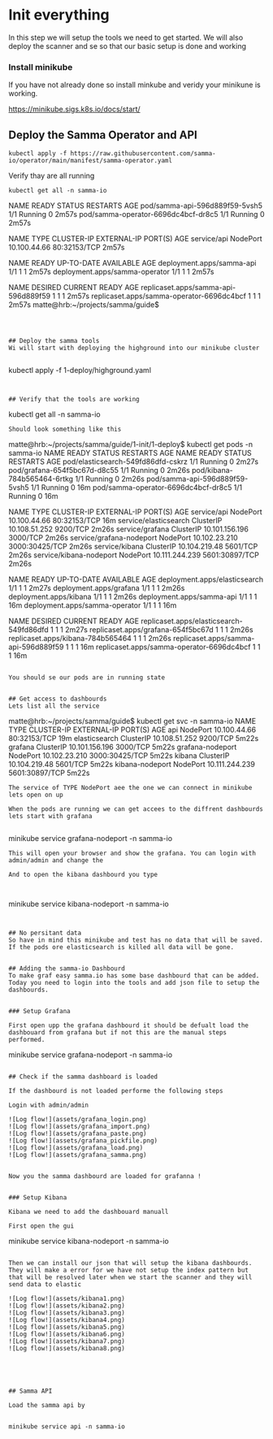 # Init everything 


In this step we will setup the tools we need to get started.
We will also deploy the scanner and se so that our basic setup is done and working 


### Install minikube
If you have not already done so install minkube and veridy your minikune is working.



https://minikube.sigs.k8s.io/docs/start/


## Deploy the Samma Operator and API


```
kubectl apply -f https://raw.githubusercontent.com/samma-io/operator/main/manifest/samma-operator.yaml
```

Verify thay are all running 

```
kubectl get all -n samma-io
```

NAME                                  READY   STATUS    RESTARTS   AGE
pod/samma-api-596d889f59-5vsh5        1/1     Running   0          2m57s
pod/samma-operator-6696dc4bcf-dr8c5   1/1     Running   0          2m57s

NAME          TYPE       CLUSTER-IP     EXTERNAL-IP   PORT(S)        AGE
service/api   NodePort   10.100.44.66   <none>        80:32153/TCP   2m57s

NAME                             READY   UP-TO-DATE   AVAILABLE   AGE
deployment.apps/samma-api        1/1     1            1           2m57s
deployment.apps/samma-operator   1/1     1            1           2m57s

NAME                                        DESIRED   CURRENT   READY   AGE
replicaset.apps/samma-api-596d889f59        1         1         1       2m57s
replicaset.apps/samma-operator-6696dc4bcf   1         1         1       2m57s
matte@hrb:~/projects/samma/guide$
```



## Deploy the samma tools
Wi will start with deploying the highground into our minikube cluster


```
kubectl apply -f 1-deploy/highground.yaml
```


## Verify that the tools are working

```
kubectl get all -n samma-io
```
Should look something like this

```
matte@hrb:~/projects/samma/guide/1-init/1-deploy$ kubectl get pods -n samma-io
NAME                              READY   STATUS    RESTARTS      AGE
NAME                                  READY   STATUS    RESTARTS   AGE
pod/elasticsearch-549fd86dfd-cskrz    1/1     Running   0          2m27s
pod/grafana-654f5bc67d-d8c55          1/1     Running   0          2m26s
pod/kibana-784b565464-6rtkg           1/1     Running   0          2m26s
pod/samma-api-596d889f59-5vsh5        1/1     Running   0          16m
pod/samma-operator-6696dc4bcf-dr8c5   1/1     Running   0          16m

NAME                       TYPE        CLUSTER-IP       EXTERNAL-IP   PORT(S)          AGE
service/api                NodePort    10.100.44.66     <none>        80:32153/TCP     16m
service/elasticsearch      ClusterIP   10.108.51.252    <none>        9200/TCP         2m26s
service/grafana            ClusterIP   10.101.156.196   <none>        3000/TCP         2m26s
service/grafana-nodeport   NodePort    10.102.23.210    <none>        3000:30425/TCP   2m26s
service/kibana             ClusterIP   10.104.219.48    <none>        5601/TCP         2m26s
service/kibana-nodeport    NodePort    10.111.244.239   <none>        5601:30897/TCP   2m26s

NAME                             READY   UP-TO-DATE   AVAILABLE   AGE
deployment.apps/elasticsearch    1/1     1            1           2m27s
deployment.apps/grafana          1/1     1            1           2m26s
deployment.apps/kibana           1/1     1            1           2m26s
deployment.apps/samma-api        1/1     1            1           16m
deployment.apps/samma-operator   1/1     1            1           16m

NAME                                        DESIRED   CURRENT   READY   AGE
replicaset.apps/elasticsearch-549fd86dfd    1         1         1       2m27s
replicaset.apps/grafana-654f5bc67d          1         1         1       2m26s
replicaset.apps/kibana-784b565464           1         1         1       2m26s
replicaset.apps/samma-api-596d889f59        1         1         1       16m
replicaset.apps/samma-operator-6696dc4bcf   1         1         1       16m
```

You should se our pods are in running state


## Get access to dashbourds
Lets list all the service 

```
matte@hrb:~/projects/samma/guide$ kubectl get svc -n samma-io
NAME               TYPE        CLUSTER-IP       EXTERNAL-IP   PORT(S)          AGE
api                NodePort    10.100.44.66     <none>        80:32153/TCP     19m
elasticsearch      ClusterIP   10.108.51.252    <none>        9200/TCP         5m22s
grafana            ClusterIP   10.101.156.196   <none>        3000/TCP         5m22s
grafana-nodeport   NodePort    10.102.23.210    <none>        3000:30425/TCP   5m22s
kibana             ClusterIP   10.104.219.48    <none>        5601/TCP         5m22s
kibana-nodeport    NodePort    10.111.244.239   <none>        5601:30897/TCP   5m22s
```
The service of TYPE NodePort aee the one we can connect in minikube lets open on up

When the pods are running we can get accees to the diffrent dashbourds lets start with grafana


```
 minikube service grafana-nodeport -n samma-io
```
This will open your browser and show the grafana. You can login with admin/admin and change the 

And to open the kibana dashbourd you type



```
 minikube service kibana-nodeport -n samma-io
```


## No persitant data
So have in mind this minikube and test has no data that will be saved. If the pods ore elasticsearch is killed all data will be gone.


## Adding the samma-io Dashbourd
To make graf easy samma.io has some base dashbourd that can be added. Today you need to login into the tools and add json file to setup the dashbourds.


### Setup Grafana

First open upp the grafana dashbourd it should be defualt load the dashbouard from grafana but if not this are the manual steps performed.

```
minikube service grafana-nodeport -n samma-io
```

## Check if the samma dashboard is loaded

If the dashbourd is not loaded performe the following steps

Login with admin/admin 

![Log flow!](assets/grafana_login.png)
![Log flow!](assets/grafana_import.png)
![Log flow!](assets/grafana_paste.png)
![Log flow!](assets/grafana_pickfile.png)
![Log flow!](assets/grafana_load.png)
![Log flow!](assets/grafana_samma.png)


Now you the samma dashbourd are loaded for grafanna !


### Setup Kibana

Kibana we need to add the dashbouard manuall

First open the gui
```
minikube service kibana-nodeport -n samma-io
```

Then we can install our json that will setup the kibana dashbourds. They will make a error for we have not setup the index pattern but that will be resolved later when we start the scanner and they will send data to elastic

![Log flow!](assets/kibana1.png)
![Log flow!](assets/kibana2.png)
![Log flow!](assets/kibana3.png)
![Log flow!](assets/kibana4.png)
![Log flow!](assets/kibana5.png)
![Log flow!](assets/kibana6.png)
![Log flow!](assets/kibana7.png)
![Log flow!](assets/kibana8.png)





## Samma API

Load the samma api by


minikube service api -n samma-io

